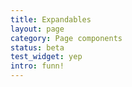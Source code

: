 ```yaml
---
title: Expandables
layout: page
category: Page components
status: beta
test_widget: yep
intro: funn!
---
```


